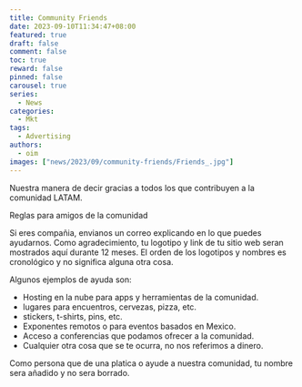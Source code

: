 ```yaml
---
title: Community Friends
date: 2023-09-10T11:34:47+08:00
featured: true
draft: false
comment: false
toc: true
reward: false
pinned: false
carousel: true
series:
  - News
categories:
  - Mkt
tags:
  - Advertising
authors:
  - oim
images: ["news/2023/09/community-friends/Friends_.jpg"]
---
```


Nuestra manera de decir gracias a todos los que contribuyen a la comunidad LATAM.

<!--more-->

Reglas para amigos de la comunidad

Si eres compañia, envianos un correo explicando en lo que puedes ayudarnos. Como agradecimiento, tu logotipo y link de tu sitio web seran mostrados aquí durante 12 meses.
El orden de los logotipos y nombres es cronológico y no significa alguna otra cosa.

Algunos ejemplos de ayuda son:

- Hosting en la nube para apps y herramientas de la comunidad.
- lugares para encuentros, cervezas, pizza, etc.
- stickers, t-shirts, pins, etc.
- Exponentes remotos o para eventos basados en Mexico.
- Acceso a conferencias que podamos ofrecer a la comunidad.
- Cualquier otra cosa que se te ocurra, no nos referimos a dinero.

Como persona que de una platica o ayude a nuestra comunidad, tu nombre sera añadido y no sera borrado.
